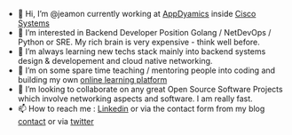 - 👋 Hi, I’m @jeamon currently working at [AppDyamics](https://github.com/Appdynamics) inside [Cisco Systems](https://github.com/cisco)
- 👀 I’m interested in Backend Developer Position Golang / NetDevOps / Python or SRE. My rich brain is very expensive - think well before.
- 🌱 I’m always learning new techs stack mainly into backend systems design & developement and cloud native networking.
- 🌱 I’m on some spare time teaching / mentoring people into coding and building my own [online learning platform](https://learn.cloudmentor-scale.com)
- 💞️ I’m looking to collaborate on any great Open Source Software Projects which involve networking aspects and software. I am really fast. 
- 📫 How to reach me : [Linkedin](https://www.linkedin.com/in/jeromeamon/) or via the contact form from my blog [contact](https://blog.cloudmentor-scale.com/contact) or via [twitter](https://twitter.com/jerome_amon)

<!---
jeamon/jeamon is a ✨ special ✨ repository because its `README.md` (this file) appears on your GitHub profile.
You can click the Preview link to take a look at your changes.
--->
